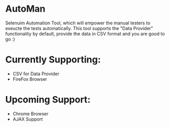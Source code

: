 # AutoMan
Selenuim Automation Tool, which will empower the manual testers to exeucte the tests automatically.
This tool supports the "Data Provider" functionality by default, provide the data in CSV format and you are good to go :)

# Currently Supporting:
- CSV for Data Provider
- FireFox Browser

# Upcoming Support:
- Chrome Browser
- AJAX Support
